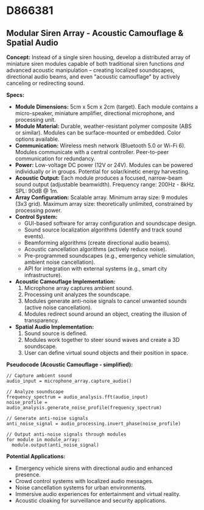 # D866381

## Modular Siren Array - Acoustic Camouflage & Spatial Audio

**Concept:** Instead of a single siren housing, develop a distributed array of miniature siren modules capable of both traditional siren functions *and* advanced acoustic manipulation – creating localized soundscapes, directional audio beams, and even "acoustic camouflage" by actively canceling or redirecting sound.

**Specs:**

*   **Module Dimensions:** 5cm x 5cm x 2cm (target).  Each module contains a micro-speaker, miniature amplifier, directional microphone, and processing unit.
*   **Module Material:**  Durable, weather-resistant polymer composite (ABS or similar).  Modules can be surface-mounted or embedded.  Color options available.
*   **Communication:** Wireless mesh network (Bluetooth 5.0 or Wi-Fi 6). Modules communicate with a central controller.  Peer-to-peer communication for redundancy.
*   **Power:** Low-voltage DC power (12V or 24V).  Modules can be powered individually or in groups.  Potential for solar/kinetic energy harvesting.
*   **Acoustic Output:**  Each module produces a focused, narrow-beam sound output (adjustable beamwidth). Frequency range: 200Hz - 8kHz.  SPL: 90dB @ 1m.
*   **Array Configuration:**  Scalable array.  Minimum array size: 9 modules (3x3 grid).  Maximum array size: theoretically unlimited, constrained by processing power.
*   **Control System:**
    *   GUI-based software for array configuration and soundscape design.
    *   Sound source localization algorithms (identify and track sound events).
    *   Beamforming algorithms (create directional audio beams).
    *   Acoustic cancellation algorithms (actively reduce noise).
    *   Pre-programmed soundscapes (e.g., emergency vehicle simulation, ambient noise cancellation).
    *   API for integration with external systems (e.g., smart city infrastructure).
*   **Acoustic Camouflage Implementation:**
    1.  Microphone array captures ambient sound.
    2.  Processing unit analyzes the soundscape.
    3.  Modules generate anti-noise signals to cancel unwanted sounds (active noise cancellation).
    4.  Modules redirect sound around an object, creating the illusion of transparency.
*   **Spatial Audio Implementation:**
    1. Sound source is defined.
    2. Modules work together to steer sound waves and create a 3D soundscape.
    3. User can define virtual sound objects and their position in space.

**Pseudocode (Acoustic Camouflage - simplified):**

```
// Capture ambient sound
audio_input = microphone_array.capture_audio()

// Analyze soundscape
frequency_spectrum = audio_analysis.fft(audio_input)
noise_profile = audio_analysis.generate_noise_profile(frequency_spectrum)

// Generate anti-noise signals
anti_noise_signal = audio_processing.invert_phase(noise_profile)

// Output anti-noise signals through modules
for module in module_array:
  module.output(anti_noise_signal)
```

**Potential Applications:**

*   Emergency vehicle sirens with directional audio and enhanced presence.
*   Crowd control systems with localized audio messages.
*   Noise cancellation systems for urban environments.
*   Immersive audio experiences for entertainment and virtual reality.
*   Acoustic cloaking for surveillance and security applications.
